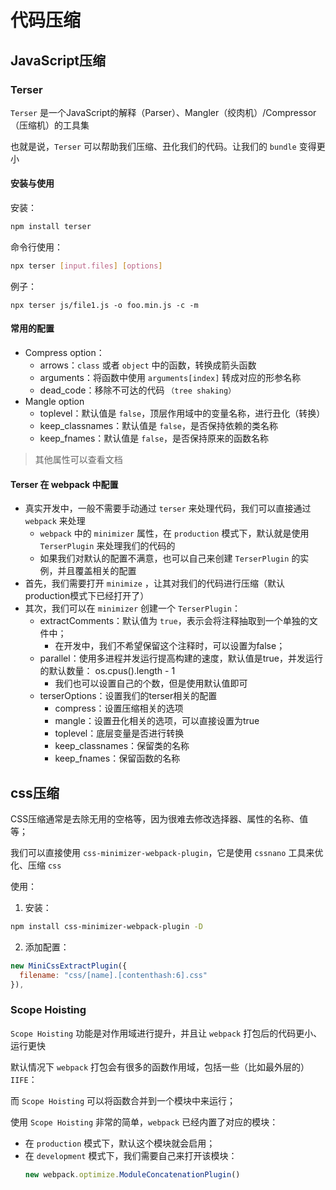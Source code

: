 # 代码压缩

## JavaScript压缩

### Terser

`Terser` 是一个JavaScript的解释（Parser）、Mangler（绞肉机）/Compressor（压缩机）的工具集

也就是说，`Terser` 可以帮助我们压缩、丑化我们的代码。让我们的 `bundle` 变得更小

#### 安装与使用

安装：

```bash
npm install terser
```

命令行使用：

```bash
npx terser [input.files] [options]
```

例子：

```
npx terser js/file1.js -o foo.min.js -c -m
```

#### 常用的配置

- Compress option：
  - arrows：`class` 或者 `object` 中的函数，转换成箭头函数
  - arguments：将函数中使用 `arguments[index]` 转成对应的形参名称
  - dead_code：移除不可达的代码 `（tree shaking）`
- Mangle option
  - toplevel：默认值是 `false`，顶层作用域中的变量名称，进行丑化（转换）
  - keep_classnames：默认值是 `false`，是否保持依赖的类名称
  - keep_fnames：默认值是 `false`，是否保持原来的函数名称

> 其他属性可以查看文档

#### Terser 在 webpack 中配置

- 真实开发中，一般不需要手动通过 `terser` 来处理代码，我们可以直接通过 `webpack` 来处理
  - `webpack` 中的 `minimizer` 属性，在 `production` 模式下，默认就是使用 `TerserPlugin` 来处理我们的代码的
  - 如果我们对默认的配置不满意，也可以自己来创建 `TerserPlugin` 的实例，并且覆盖相关的配置
- 首先，我们需要打开 `minimize` ，让其对我们的代码进行压缩（默认production模式下已经打开了）
- 其次，我们可以在 `minimizer` 创建一个 `TerserPlugin`：
  - extractComments：默认值为 `true`，表示会将注释抽取到一个单独的文件中；
    - 在开发中，我们不希望保留这个注释时，可以设置为false；
  - parallel：使用多进程并发运行提高构建的速度，默认值是true，并发运行的默认数量： os.cpus().length - 1
    - 我们也可以设置自己的个数，但是使用默认值即可
  - terserOptions：设置我们的terser相关的配置
    - compress：设置压缩相关的选项
    - mangle：设置丑化相关的选项，可以直接设置为true
    - toplevel：底层变量是否进行转换
    - keep_classnames：保留类的名称
    - keep_fnames：保留函数的名称

## css压缩

CSS压缩通常是去除无用的空格等，因为很难去修改选择器、属性的名称、值等；

我们可以直接使用 `css-minimizer-webpack-plugin`，它是使用 `cssnano` 工具来优化、压缩 `css`

使用：

1. 安装：
  ```bash
  npm install css-minimizer-webpack-plugin -D
  ```
2. 添加配置：
  ```js
  new MiniCssExtractPlugin({
    filename: "css/[name].[contenthash:6].css"
  }),
  ```

### Scope Hoisting

`Scope Hoisting` 功能是对作用域进行提升，并且让 `webpack` 打包后的代码更小、运行更快

默认情况下 `webpack` 打包会有很多的函数作用域，包括一些（比如最外层的）`IIFE`：

而 `Scope Hoisting` 可以将函数合并到一个模块中来运行；

使用 `Scope Hoisting` 非常的简单，`webpack` 已经内置了对应的模块：
- 在 `production` 模式下，默认这个模块就会启用；
- 在 `development` 模式下，我们需要自己来打开该模块：
  ```js
  new webpack.optimize.ModuleConcatenationPlugin()
  ```